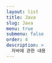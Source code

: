 ```yaml
---
layout: list
title: Java
slug: Java
menu: true
submenu: false
order: 4
description: >
  자바에 관한 내용
---
```

